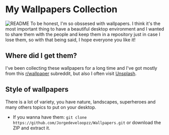# My Wallpapers Collection
![README](https://user-images.githubusercontent.com/80071604/139036801-08a55425-bb6e-4de0-b8b0-ecf121430a12.png)
To be honest, I'm so obssesed with wallpapers. I think it's the most important thing to have a beautiful desktop environment and I wanted to share them with the people and keep them in a repository just in case I lose them, so with that being said, I hope everyone you like it!

## Where did I get them?
I've been collecting these wallpapers for a long time and I've got mostly from this [r/wallpaper](https://www.reddit.com/r/wallpaper/) subreddit, but also I often visit [Unsplash](https://unsplash.com/).

## Style of wallpapers
There is a lot of variety, you have nature, landscapes, superheroes and many others topics to put on your desktop.
* If you wanna have them: `git clone https://github.com/Jorgedeveloopzz/Wallpapers.git` or download the ZIP and extract it.
